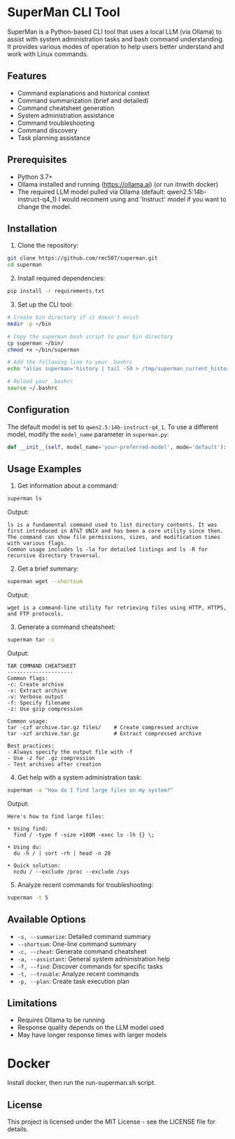 # SuperMan CLI Tool

SuperMan is a Python-based CLI tool that uses a local LLM (via Ollama) to assist with system administration tasks and bash command understanding. It provides various modes of operation to help users better understand and work with Linux commands.

## Features

- Command explanations and historical context
- Command summarization (brief and detailed)
- Command cheatsheet generation
- System administration assistance
- Command troubleshooting
- Command discovery
- Task planning assistance

## Prerequisites

- Python 3.7+
- Ollama installed and running (https://ollama.ai) (or run itnwith docker)
- The required LLM model pulled via Ollama (default: qwen2.5:14b-instruct-q4_1) I would recoment using and 'Instruct' model if you want to change the model.

## Installation

1. Clone the repository:
```bash
git clone https://github.com/rmc507/superman.git
cd superman
```

2. Install required dependencies:
```bash
pip install -r requirements.txt
```

3. Set up the CLI tool:
```bash
# Create bin directory if it doesn't exist
mkdir -p ~/bin

# Copy the superman bash script to your bin directory
cp superman ~/bin/
chmod +x ~/bin/superman

# Add the following line to your .bashrc
echo "alias superman='history | tail -50 > /tmp/superman_current_history && ~/bin/superman'" >> ~/.bashrc

# Reload your .bashrc
source ~/.bashrc
```

## Configuration

The default model is set to `qwen2.5:14b-instruct-q4_1`. To use a different model, modify the `model_name` parameter in `superman.py`:

```python
def __init__(self, model_name='your-preferred-model', mode='default'):
```

## Usage Examples

1. Get information about a command:
```bash
superman ls
```
Output:
```
ls is a fundamental command used to list directory contents. It was first introduced in AT&T UNIX and has been a core utility since then.
The command can show file permissions, sizes, and modification times with various flags.
Common usage includes ls -la for detailed listings and ls -R for recursive directory traversal.
```

2. Get a brief summary:
```bash
superman wget --shortsum
```
Output:
```
wget is a command-line utility for retrieving files using HTTP, HTTPS, and FTP protocols.
```

3. Generate a command cheatsheet:
```bash
superman tar -c
```
Output:
```
TAR COMMAND CHEATSHEET
---------------------
Common flags:
-c: Create archive
-x: Extract archive
-v: Verbose output
-f: Specify filename
-z: Use gzip compression

Common usage:
tar -czf archive.tar.gz files/    # Create compressed archive
tar -xzf archive.tar.gz           # Extract compressed archive

Best practices:
- Always specify the output file with -f
- Use -z for .gz compression
- Test archives after creation
```

4. Get help with a system administration task:
```bash
superman -a "How do I find large files on my system?"
```
Output:
```
Here's how to find large files:

• Using find:
  find / -type f -size +100M -exec ls -lh {} \;

• Using du:
  du -h / | sort -rh | head -n 20

• Quick solution:
  ncdu / --exclude /proc --exclude /sys
```

5. Analyze recent commands for troubleshooting:
```bash
superman -t 5
```

## Available Options

- `-s, --summarize`: Detailed command summary
- `--shortsum`: One-line command summary
- `-c, --cheat`: Generate command cheatsheet
- `-a, --assistant`: General system administration help
- `-f, --find`: Discover commands for specific tasks
- `-t, --trouble`: Analyze recent commands
- `-p, --plan`: Create task execution plan

## Limitations

- Requires Ollama to be running
- Response quality depends on the LLM model used
- May have longer response times with larger models

# Docker
Install docker, then run the run-superman.sh script.

## License

This project is licensed under the MIT License - see the LICENSE file for details.
